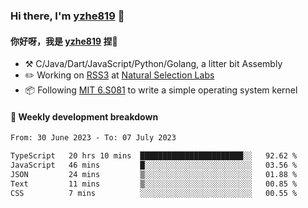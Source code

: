 ### Hi there, I'm [yzhe819](https://github.com/yzhe819) 👋

#### 你好呀，我是 [yzhe819](https://github.com/yzhe819) 捏👋

- :hammer_and_pick: C/Java/Dart/JavaScript/Python/Golang, a litter bit Assembly
- :pencil2: Working on [RSS3](https://github.com/NaturalSelectionLabs/RSS3) at [Natural Selection Labs](https://github.com/NaturalSelectionLabs)
- 📦 Following [MIT 6.S081](https://pdos.csail.mit.edu/6.S081/2020/) to write a simple operating system kernel



#### 📝 Weekly development breakdown

<!--START_SECTION:waka-->

```txt
From: 30 June 2023 - To: 07 July 2023

TypeScript   20 hrs 10 mins  ███████████████████████░░   92.62 %
JavaScript   46 mins         █░░░░░░░░░░░░░░░░░░░░░░░░   03.56 %
JSON         24 mins         ▒░░░░░░░░░░░░░░░░░░░░░░░░   01.88 %
Text         11 mins         ▒░░░░░░░░░░░░░░░░░░░░░░░░   00.85 %
CSS          7 mins          ░░░░░░░░░░░░░░░░░░░░░░░░░   00.55 %
```

<!--END_SECTION:waka-->



